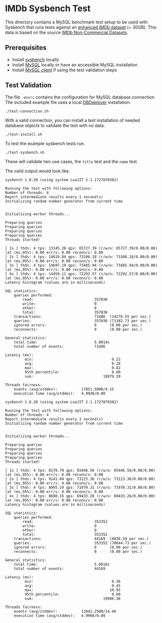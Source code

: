 # IMDb Sysbench Test

This directory contains a MySQL benchmark test setup to be used with Sysbench that runs tests against
an [enhanced IMDb dataset](https://github.com/ronaldbradford/data/tree/main/mysql-data/imdb) (~ 30GB).
This data is based on the source [IMDb Non-Commercial Datasets](https://developer.imdb.com/non-commercial-datasets/).

## Prerequisites

* Install [sysbench](https://github.com/akopytov/sysbench) locally
* Install [MySQL](https://www.mysql.com) locally or have an accessible MySQL installation
* Install [MySQL client](https://dev.mysql.com/doc/refman/8.0/en/mysql.html) if using the test validation steps

## Test Validation

The file `.envrc` contains the configuration for MySQL database connection.
The included example file uses a local [DBDeployer](https://github.com/datacharmer/dbdeployer) installation.

```
./test-connection.sh
```

With a valid connection, you can install a test installation of needed database objects to validate the test with no data.

```
./test-install.sh
```

To test the example sysbench tests run.

```
./test-sysbench.sh
```

These will validate two use cases, the `title` test and the `name` test.

The valid output would look like.

```
sysbench 1.0.20 (using system LuaJIT 2.1.1727870382)

Running the test with following options:
Number of threads: 4
Report intermediate results every 1 second(s)
Initializing random number generator from current time


Initializing worker threads...

Preparing queries
Preparing queries
Preparing queries
Preparing queries
Threads started!

[ 1s ] thds: 4 tps: 13145.28 qps: 65727.39 (r/w/o: 65727.39/0.00/0.00) lat (ms,95%): 0.00 err/s: 0.00 reconn/s: 0.00
[ 2s ] thds: 4 tps: 14619.84 qps: 73106.18 (r/w/o: 73106.18/0.00/0.00) lat (ms,95%): 0.00 err/s: 0.00 reconn/s: 0.00
[ 3s ] thds: 4 tps: 14697.19 qps: 73485.94 (r/w/o: 73485.94/0.00/0.00) lat (ms,95%): 0.00 err/s: 0.00 reconn/s: 0.00
[ 4s ] thds: 4 tps: 14459.11 qps: 72292.57 (r/w/o: 72292.57/0.00/0.00) lat (ms,95%): 0.00 err/s: 0.00 reconn/s: 0.00
Latency histogram (values are in milliseconds)

SQL statistics:
    queries performed:
        read:                            357030
        write:                           0
        other:                           0
        total:                           357030
    transactions:                        71406  (14276.55 per sec.)
    queries:                             357030 (71382.73 per sec.)
    ignored errors:                      0      (0.00 per sec.)
    reconnects:                          0      (0.00 per sec.)

General statistics:
    total time:                          5.0014s
    total number of events:              71406

Latency (ms):
         min:                                    0.22
         avg:                                    0.28
         max:                                    0.82
         95th percentile:                        0.00
         sum:                                19979.39

Threads fairness:
    events (avg/stddev):           17851.5000/4.15
    execution time (avg/stddev):   4.9948/0.00

sysbench 1.0.20 (using system LuaJIT 2.1.1727870382)

Running the test with following options:
Number of threads: 4
Report intermediate results every 1 second(s)
Initializing random number generator from current time


Initializing worker threads...

Preparing queries
Preparing queries
Preparing queries
Preparing queries
Threads started!

[ 1s ] thds: 4 tps: 8178.70 qps: 65446.56 (r/w/o: 65446.56/0.00/0.00) lat (ms,95%): 0.00 err/s: 0.00 reconn/s: 0.00
[ 2s ] thds: 4 tps: 9141.04 qps: 73123.36 (r/w/o: 73123.36/0.00/0.00) lat (ms,95%): 0.00 err/s: 0.00 reconn/s: 0.00
[ 3s ] thds: 4 tps: 8995.29 qps: 71970.31 (r/w/o: 71970.31/0.00/0.00) lat (ms,95%): 0.00 err/s: 0.00 reconn/s: 0.00
[ 4s ] thds: 4 tps: 8680.15 qps: 69433.26 (r/w/o: 69433.26/0.00/0.00) lat (ms,95%): 0.00 err/s: 0.00 reconn/s: 0.00
Latency histogram (values are in milliseconds)

SQL statistics:
    queries performed:
        read:                            353352
        write:                           0
        other:                           0
        total:                           353352
    transactions:                        44169  (8830.59 per sec.)
    queries:                             353352 (70644.73 per sec.)
    ignored errors:                      0      (0.00 per sec.)
    reconnects:                          0      (0.00 per sec.)

General statistics:
    total time:                          5.0016s
    total number of events:              44169

Latency (ms):
         min:                                    0.36
         avg:                                    0.45
         max:                                   10.95
         95th percentile:                        0.00
         sum:                                19986.36

Threads fairness:
    events (avg/stddev):           11042.2500/14.46
    execution time (avg/stddev):   4.9966/0.00
```
